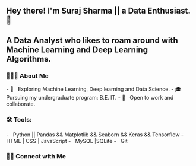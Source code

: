 <h2> Hey there! I'm Suraj Sharma || a Data Enthusiast. 👋</h2>
<h2> A Data Analyst who likes to roam around with Machine Learning and Deep Learning Algorithms. </h2>


<h3> 👨🏻‍💻 About Me </h3>
- 🤔 &nbsp; Exploring Machine Learning, Deep learning and Data Science.
- 🎓 &nbsp; Pursuing my undergraduate program: B.E. IT.
- 💼 &nbsp; Open to work and collaborate.


<h3>🛠 Tools:</h3>  
- &nbsp; Python || Pandas && Matplotlib && Seaborn && Keras && Tensorflow 
- &nbsp; HTML | CSS | JavaScript 
- &nbsp; MySQL |SQLite
- &nbsp; Git 


<br/>

<h3> 🤝🏻 Connect with Me </h3>
